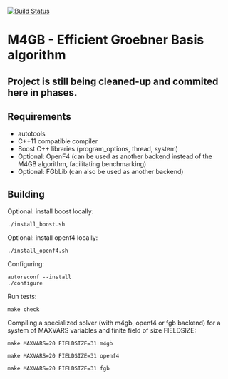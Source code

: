 [![Build Status](https://travis-ci.org/cr-marcstevens/m4gb.svg?branch=master)](https://travis-ci.org/cr-marcstevens/m4gb)

# M4GB - Efficient Groebner Basis algorithm #

## Project is still being cleaned-up and commited here in phases. ##

## Requirements ##

- autotools
- C++11 compatible compiler
- Boost C++ libraries (program_options, thread, system)
- Optional: OpenF4 (can be used as another backend instead of the M4GB algorithm, facilitating benchmarking)
- Optional: FGbLib (can also be used as another backend)

## Building ##

Optional: install boost locally:

	./install_boost.sh

Optional: install openf4 locally:

	./install_openf4.sh

Configuring:

	autoreconf --install
	./configure

Run tests:

	make check
  
Compiling a specialized solver (with m4gb, openf4 or fgb backend) for a system of MAXVARS variables and finite field of size FIELDSIZE:

	make MAXVARS=20 FIELDSIZE=31 m4gb

	make MAXVARS=20 FIELDSIZE=31 openf4

	make MAXVARS=20 FIELDSIZE=31 fgb

